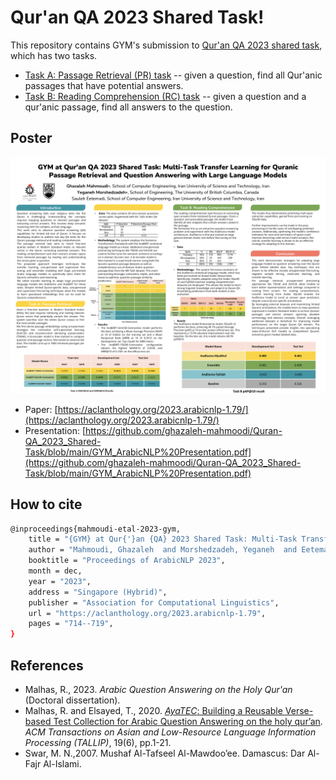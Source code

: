# Qur'an QA 2023 Shared Task!

This repository contains GYM's submission to [Qur&#39;an QA 2023 shared task](https://sites.google.com/view/quran-qa-2023), which has two tasks.

- [Task A: Passage Retrieval (PR) task](https://github.com/ghazaleh-mahmoodi/Quran-QA_2023_Shared-Task/tree/main/Task%20A#task-a-passage-retrieval-pr) -- given a question, find all Qur'anic passages that have potential answers.
- [Task B: Reading Comprehension (RC) task](https://github.com/ghazaleh-mahmoodi/Quran-QA_2023_Shared-Task/tree/main/Task%20B#task-b-reading-comprehension-rc) -- given a question and a qur'anic passage, find all answers to the question.

## Poster
<img src="./GYM_ArabicNLP%20Poster.png">

* Paper: [https://aclanthology.org/2023.arabicnlp-1.79/](https://aclanthology.org/2023.arabicnlp-1.79/)
* Presentation: [https://github.com/ghazaleh-mahmoodi/Quran-QA_2023_Shared-Task/blob/main/GYM_ArabicNLP%20Presentation.pdf](https://github.com/ghazaleh-mahmoodi/Quran-QA_2023_Shared-Task/blob/main/GYM_ArabicNLP%20Presentation.pdf)

## How to cite
```bash
@inproceedings{mahmoudi-etal-2023-gym,
    title = "{GYM} at Qur{'}an {QA} 2023 Shared Task: Multi-Task Transfer Learning for {Q}uranic Passage Retrieval and Question Answering with Large Language Models",
    author = "Mahmoudi, Ghazaleh  and Morshedzadeh, Yeganeh  and Eetemadi, Sauleh",
    booktitle = "Proceedings of ArabicNLP 2023",
    month = dec,
    year = "2023",
    address = "Singapore (Hybrid)",
    publisher = "Association for Computational Linguistics",
    url = "https://aclanthology.org/2023.arabicnlp-1.79",
    pages = "714--719",
}

```

## References
* Malhas, R., 2023. *Arabic Question Answering on the Holy Qur'an* (Doctoral dissertation).
* Malhas, R. and Elsayed, T., 2020. [*AyaTEC*: Building a Reusable Verse-based Test Collection for Arabic Question Answering on the holy qur’an](https://www.sciencedirect.com/science/article/pii/S0306457322001704). *ACM Transactions on Asian and Low-Resource Language Information Processing (TALLIP)*, 19(6), pp.1-21.
* Swar, M. N.,2007.  Mushaf Al-Tafseel Al-Mawdoo’ee. Damascus: Dar Al-Fajr Al-Islami.


<!---
This repository contains the datasets, format checkers and scorers for [Qur&#39;an QA 2023 shared task](https://sites.google.com/view/quran-qa-2023), which has two tasks.

- [Task A: Passage Retrieval (PR) task](https://gitlab.com/bigirqu/quran-qa-2023/-/tree/main/Task-A) -- given a question, find all Qur'anic passages that have potential answers.
- [Task B: Reading Comprehension (RC) task](https://gitlab.com/bigirqu/quran-qa-2023/-/tree/main/Task-B) -- given a question and a qur'anic passage, find all answers to the question.

## [Licensing and Terms of Use](https://gitlab.com/bigirqu/quran-qa-2023/-/blob/main/LICENSE)

The QRCD (Qur'anic Reading Comprehension Dataset) is distributed under the CC BY-NC-ND 4.0 License https://creativecommons.org/licenses/by-nc-nd/4.0/legalcode

For a human-readable summary of (and not a substitute for) the above CC BY-NC-ND 4.0 License, please refer to https://creativecommons.org/licenses/by-nc-nd/4.0/

### Terms & Conditions:

- It is strictly prohibited to make any changes on the QRCD dataset, given that the answers to the questions were carefully extracted from the Holy Qur'an and then annotated by Qur'an Scholars.
- Considering that there are different schools of thought in Islam, the QRCD dataset represents a sample and not all schools of thought.
- Any suggestions for adding or refining the answers of existing questions (or adding new questions and answers) can be directed to the Qur'an QA 2023 organizers, who in turn must solicit the feedback of Qur'an scholars before effecting any updates on the QRCD dataset.
- We note that answer spans can only be extracted from their corresponding verse-based *direct* answers in the *AyaTEC* dataset. Only Qur'an scholars can decide if a verse-based answer represents a *direct* or *indirect* answer to a given question. For a formal definition of a *direct* and *indirect* answer, refer to the [*AyaTEC* paper](https://dl.acm.org/doi/abs/10.1145/3400396) (p 11).

## How to cite

* Malhas, R. and Elsayed, T., 2022. [Arabic Machine Reading Comprehension on the Holy Qur’an using CL-AraBERT](https://www.sciencedirect.com/science/article/pii/S0306457322001704). *Information Processing & Management*, 59(6), p.103068.
* Malhas, R., Mansour, W. and Elsayed, T., 2022. [Overview of the first shared task on question answering over the holy
  qur’an](https://aclanthology.org/2022.osact-1.9/). *Proceedinsg of the 5th Workshop on Open-Source Arabic Corpora and Processing Tools with Shared Tasks on Qur'an QA and Fine-Grained Hate Speech Detection*, pp. 79-87.
* Malhas, R. and Elsayed, T., 2020. [*AyaTEC*: Building a Reusable Verse-based Test Collection for Arabic Question Answering on the holy qur’an](https://www.sciencedirect.com/science/article/pii/S0306457322001704). *ACM Transactions on Asian and Low-Resource Language Information Processing (TALLIP)*, 19(6), pp.1-21.

If you use the datasets of Task-A, please cite the following references

* Malhas, R., 2023. *Arabic Question Answering on the Holy Qur'an* (Doctoral dissertation).
* Malhas, R. and Elsayed, T., 2020. [*AyaTEC*: Building a Reusable Verse-based Test Collection for Arabic Question Answering on the holy qur’an](https://www.sciencedirect.com/science/article/pii/S0306457322001704). *ACM Transactions on Asian and Low-Resource Language Information Processing (TALLIP)*, 19(6), pp.1-21.
* Swar, M. N.,2007.  Mushaf Al-Tafseel Al-Mawdoo’ee. Damascus: Dar Al-Fajr Al-Islami.


This repository contains the following:
* The [*QRCD* (Qur'anic Reading Comprehension Dataset)](https://gitlab.com/bigirqu/quranqa/-/tree/main/datasets)
* A [*reader* script](https://gitlab.com/bigirqu/quranqa/-/tree/main/code) for the dataset.
* A [*submission checker* script]( https://gitlab.com/bigirqu/quranqa/-/tree/main/code) for checking the correctness of run files to be submitted. 
* An [*evaluation* (or *scorer*) script]( https://gitlab.com/bigirqu/quranqa/-/tree/main/code).

QRCD is composed of 1,093 tuples of question-passage pairs that are coupled with their extracted answers to constitute 1,337 question-passage-answer triplets. The distribution of the dataset into training, development and test sets is shown below.


| **Dataset** | **%** | **# Question-Passage  Pairs** | **# Question-Passage-Answer  Triplets** |
|-------------|:-----:|:-----------------------------:|:---------------------------------------:|
| Training    |  65%  |              710              |                   861                   |
| Development |  10%  |              109              |                   128                   |
| Test*       |  25%  |              ~~274~~ 238              |                   ~~348~~ 300                   |
| All         |  100% |              1,093            |                  1,337                  |

**For fairness we had to remove some questions and their answers from the test dataset used in the evaluation of the shared task. As such, 238 (instead of 274) question-passage pairs with their corresponding 300 (instead of 348) question-passage-answer triplets were used to evaluate the particpating teams. Nevertheless, we publish both test dataset versions in the [datasets folder](https://gitlab.com/bigirqu/quranqa/-/tree/main/datasets).*   

To simplify the structure of the dataset, each tuple contains one passage, one question and a list that may contain one or more answers to that question, as shown in [this figure](https://gitlab.com/bigirqu/quranqa/-/blob/main/datasets/README.md). 

Each Qur’anic passage in *QRCD* may have more than one occurrence; and each *passage occurrence* is paired with a different question. Likewise, each question in *QRCD* may have more than one occurrence; and each *question occurrence* is paired with a different Qur’anic passage.

The source of the Qur'anic text in QRCD is the [Tanzil project download page](https://tanzil.net/download/), which provides verified versions of the Holy Qur'an in several scripting styles. We have chosen the *simple-clean* text style of Tanzil version 1.0.2. 





## How to cite
If you use the *QRCD* dataset in your research, please cite the following references:
* Rana Malhas and Tamer Elsayed. Arabic Machine Reading Comprehension on the Holy Qur’an using CL-AraBERT. Information Processing & Management, 59(6), p.103068, 2022.
* Rana Malhas and Tamer Elsayed. AyaTEC: Building a Reusable Verse-Based Test Collection for Arabic Question Answering on the Holy Qur’an. ACM Transactions on Asian and Low-Resource Language Information Processing (TALLIP), 19(6), pp.1-21, 2020.
-->

